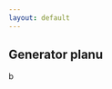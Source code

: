```yaml
---
layout: default
---
```

Generator planu
---


<script type="text/javascript"><!--
<iframe src="/inne/generator/">czy dziala</iframe>
// --></script>

b
